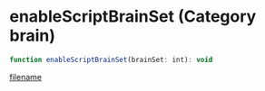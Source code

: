 # enableScriptBrainSet (Category brain)

```js
function enableScriptBrainSet(brainSet: int): void
```

[filename](enableScriptBrainSet_m.md ':include')